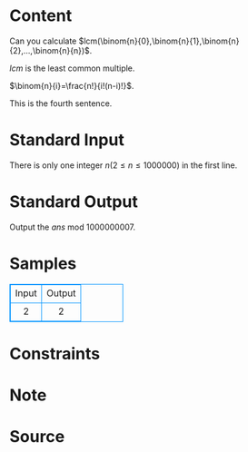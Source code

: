 
# Content

Can you calculate $lcm(\binom{n}{0},\binom{n}{1},\binom{n}{2},...,\binom{n}{n})$.

$lcm$ is the least common multiple.

$\binom{n}{i}=\frac{n!}{i!(n-i)!}$.

This is the fourth sentence.

# Standard Input

There is only one integer $n(2\leq n\leq 1000000)$ in the first line.

# Standard Output

Output the $ans$ mod 1000000007.

# Samples

<style>
        table,table tr th, table tr td { border:1px solid #0094ff; }
        table { width: 200px; min-height: 25px; line-height: 25px; text-align: center; border-collapse: collapse;}   
    </style>
<table>
	<tr>
		<td>Input</td>
		<td>Output</td>
	</tr>
<tr><td>2
</td><td>2
</td></tr></table>


# Constraints



# Note



# Source


